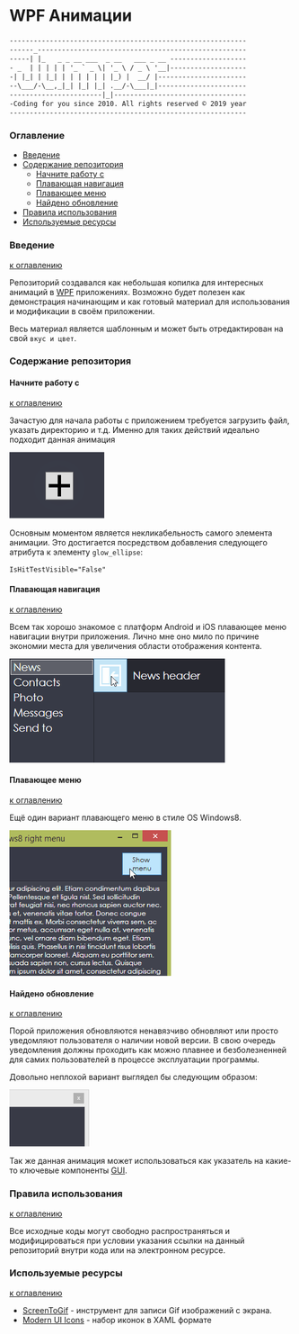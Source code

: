 # WPF Анимации

```
-----------------------------------------------------------
------_----------------------------------------------------
-----| |_   _ _ __ ___  _ __   ___ _ __ -------------------
- _  | | | | | '_ ` _ \| '_ \ / _ \ '__|-------------------
-| |_| | |_| | | | | | | |_) |  __/ |----------------------
--\___/-\__,_|_| |_| |_| .__/-\___|_|----------------------
-----------------------|_|---------------------------------
-Coding for you since 2010. All rights reserved © 2019 year
-----------------------------------------------------------
```

### Оглавление
* [Введение](#Введение)
* [Содержание репозитория](#Содержание-репозитория)
  * [Начните работу с](#Начните-работу-с)
  * [Плавающая навигация](#Плавающая-навигация)
  * [Плавающее меню](#Плавающее-меню)
  * [Найдено обновление](#Найдено-обновление)
* [Правила использования](#Правила-использования)
* [Используемые ресурсы](#Используемые-ресурсы)

### Введение
[к оглавлению](#Оглавление)

Репозиторий создавался как небольшая копилка для интересных анимаций в [WPF](https://ru.wikipedia.org/wiki/Windows_Presentation_Foundation) приложениях. Возможно будет полезен как демонстрация начинающим и как готовый материал для использования и модификации в своём приложении.

Весь материал является шаблонным и может быть отредактирован на свой `вкус и цвет`.

### Содержание репозитория
#### Начните работу с
[к оглавлению](#Оглавление)

Зачастую для начала работы с приложением требуется загрузить файл, указать директорию и т.д. 
Именно для таких действий идеально подходит данная анимация

![chooser animation](https://raw.githubusercontent.com/Gagauz2010/Animations/master/Images/Begining.gif)

Основным моментом является некликабельность самого элемента анимации. Это достигается посредством добавления следующего атрибута к элементу `glow_ellipse`:
``` XAML
IsHitTestVisible="False"
```

#### Плавающая навигация
[к оглавлению](#Оглавление)

Всем так хорошо знакомое с платформ Android и iOS плавающее меню навигации внутри приложения. Лично мне оно мило по причине экономии места для увеличения области отображения контента.

![NavigationDrawer](https://raw.githubusercontent.com/Gagauz2010/Animations/master/Images/Drawer.gif)

#### Плавающее меню
[к оглавлению](#Оглавление)

Ещё один вариант плавающего меню в стиле OS Windows8.

![FlowMenu](https://raw.githubusercontent.com/Gagauz2010/Animations/master/Images/windows8.gif)

#### Найдено обновление
[к оглавлению](#Оглавление)

Порой приложения обновляются ненавязчиво обновляют или просто уведомляют пользователя о наличии новой версии. В свою очередь уведомления должны проходить как можно плавнее и безболезненней для самих пользователей в процессе эксплуатации программы.

Довольно неплохой вариант выглядел бы следующим образом:

![ready-to-update indicator](https://raw.githubusercontent.com/Gagauz2010/Animations/master/Images/Update.gif)

Так же данная анимация может использоваться как указатель на какие-то ключевые компоненты [GUI](https://ru.wikipedia.org/wiki/Графический_интерфейс_пользователя).

### Правила использования
[к оглавлению](#Оглавление)

Все исходные коды могут свободно распространяться и модифицироваться при условии указания ссылки на данный репозиторий внутри кода или на электронном ресурсе.

### Используемые ресурсы
[к оглавлению](#Оглавление)

* [ScreenToGif](https://screentogif.codeplex.com) - инструмент для записи Gif изображений с экрана. 
* [Modern UI Icons](http://modernuiicons.com) - набор иконок в XAML формате 
